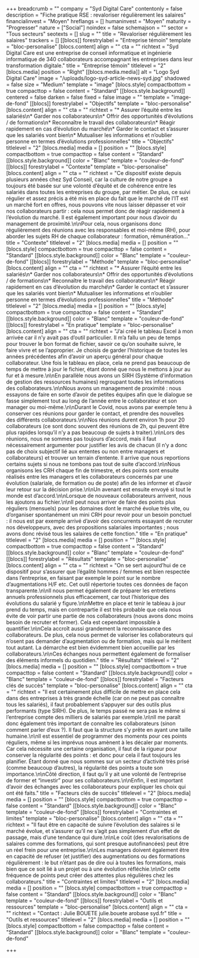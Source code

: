 +++
breadcrumb = ""
company = "Syd Digital Care"
contentonly = false
description = "Fiche pratique RSE : revaloriser régulièrement les salaires"
financialinvest = "Moyen"
hreflangs = []
humaninvest = "Moyen"
maturity = "Progresser"
nature = ["Social"]
noindex = false
schemajson = ""
sector = "Tous secteurs"
seotexts = []
slug = ""
title = "Revaloriser régulièrement les salaires"
trackers = []
[[blocs]]
forestrylabel = "Entreprise témoin"
template = "bloc-personalise"
[blocs.content]
align = ""
cta = ""
richtext = "Syd Digital Care est une entreprise de conseil informatique et ingénierie informatique de 340 collaborateurs accompagnant les entreprises dans leur transformation digitale."
title = "Entreprise témoin"
titlelevel = "2"
[blocs.media]
position = "Right"
[[blocs.media.media]]
alt = "Logo Syd Digital Care"
image = "/uploads/logo-syd-article-news-syd.jpg"
shadowed = false
size = "Medium"
template = "image"
[blocs.style]
compactbottom = true
compacttop = false
content = "Standard"
[[blocs.style.background]]
centered = false
darken = false
fixed = false
image = ""
template = "image-de-fond"
[[blocs]]
forestrylabel = "Objectifs"
template = "bloc-personalise"
[blocs.content]
align = ""
cta = ""
richtext = "* Assurer l’équité entre les salariés\n* Garder nos collaborateurs\n* Offrir des opportunités d’évolutions / de formations\n* Reconnaître le travail des collaborateurs\n* Réagir rapidement en cas d’évolution du marché\n* Garder le contact et s’assurer que les salariés vont bien\n* Mutualiser les informations et n’oublier personne en termes d’évolutions professionnelles"
title = "Objectifs"
titlelevel = "2"
[blocs.media]
media = []
position = ""
[blocs.style]
compactbottom = true
compacttop = false
content = "Standard"
[[blocs.style.background]]
color = "Blanc"
template = "couleur-de-fond"
[[blocs]]
forestrylabel = "Contexte"
template = "bloc-personalise"
[blocs.content]
align = ""
cta = ""
richtext = "Ce dispositif existe depuis plusieurs années chez Syd Conseil, car la culture de notre groupe a toujours été basée sur une volonté d’équité et de cohérence entre les salariés dans toutes les entreprises du groupe, par métier. De plus, ce suivi régulier et assez précis a été mis en place du fait que le marché de l’IT est un marché fort en offres, nous pouvons vite nous laisser dépasser et voir nos collaborateurs partir : cela nous permet donc de réagir rapidement à l’évolution du marché. Il est également important pour nous d’avoir du management de proximité.\n\nPour cela, nous organisons donc régulièrement des réunions avec les responsables et moi-même (RH), pour aborder les sujets RH de chaque collaborateur : formation, rémunération…"
title = "Contexte"
titlelevel = "2"
[blocs.media]
media = []
position = ""
[blocs.style]
compactbottom = true
compacttop = false
content = "Standard"
[[blocs.style.background]]
color = "Blanc"
template = "couleur-de-fond"
[[blocs]]
forestrylabel = "Méthode"
template = "bloc-personalise"
[blocs.content]
align = ""
cta = ""
richtext = "* Assurer l’équité entre les salariés\n* Garder nos collaborateurs\n* Offrir des opportunités d’évolutions / de formations\n* Reconnaître le travail des collaborateurs\n* Réagir rapidement en cas d’évolution du marché\n* Garder le contact et s’assurer que les salariés vont bien\n* Mutualiser les informations et n’oublier personne en termes d’évolutions professionnelles"
title = "Méthode"
titlelevel = "2"
[blocs.media]
media = []
position = ""
[blocs.style]
compactbottom = true
compacttop = false
content = "Standard"
[[blocs.style.background]]
color = "Blanc"
template = "couleur-de-fond"
[[blocs]]
forestrylabel = "En pratique"
template = "bloc-personalise"
[blocs.content]
align = ""
cta = ""
richtext = "J’ai créé le tableau Excel à mon arrivée car il n’y avait pas d’outil particulier. Il m’a fallu un peu de temps pour trouver le bon format de fichier, savoir ce qu’on souhaite suivre, le faire vivre et se l’approprier. Je choisis de garder l’historique de toutes les années précédentes afin d’avoir un aperçu général pour chaque collaborateur. Une fois le tableau en place, cela ne prend pas beaucoup de temps de mettre à jour le fichier, étant donné que nous le mettons à jour au fur et à mesure.\n\nEn parallèle nous avons un SIRH (Système d'information de gestion des ressources humaines) regroupant toutes les informations des collaborateurs.\n\nNous avons un management de proximité : nous essayons de faire en sorte d’avoir de petites équipes afin que le dialogue se fasse simplement tout au long de l’année entre le collaborateur et son manager ou moi-même.\n\nDurant le Covid, nous avons par exemple tenu à conserver ces réunions pour garder le contact, et prendre des nouvelles des différents collaborateurs.\n\nNos réunions durent environ 1h pour 20 collaborateurs (ce sont donc souvent des réunions de 2h, qui peuvent être plus rapides lorsqu’il n’y a pas beaucoup de sujets à traiter).\n\nLors des réunions, nous ne sommes pas toujours d’accord, mais il faut nécessairement argumenter pour justifier les avis de chacun (il n’y a donc pas de choix subjectif lié aux ententes ou non entre managers et collaborateurs) et trouver un terrain d’entente. Il arrive que nous reportions certains sujets si nous ne tombons pas tout de suite d’accord.\n\nNous organisons les CRH chaque fin de trimestre, et des points sont ensuite réalisés entre les managers et les collaborateurs concernés par une évolution (salariale, de formation ou de poste) afin de les informer et d’avoir leur retour sur la décision prise.\n\nUn avenant est ensuite envoyé si tout le monde est d’accord.\n\nLorsque de nouveaux collaborateurs arrivent, nous les ajoutons au fichier.\n\nIl peut nous arriver de faire des points plus réguliers (mensuels) pour les domaines dont le marché évolue très vite, ou d’organiser spontanément un mini CRH pour revoir pour un besoin ponctuel : il nous est par exemple arrivé d’avoir des concurrents essayant de recruter nos développeurs, avec des propositions salariales importantes ; nous avons donc révisé tous les salaires de cette fonction."
title = "En pratique"
titlelevel = "2"
[blocs.media]
media = []
position = ""
[blocs.style]
compactbottom = true
compacttop = false
content = "Standard"
[[blocs.style.background]]
color = "Blanc"
template = "couleur-de-fond"
[[blocs]]
forestrylabel = "Résultats"
template = "bloc-personalise"
[blocs.content]
align = ""
cta = ""
richtext = "On se sert aujourd’hui de ce dispositif pour s’assurer que l’égalité hommes / femmes est bien respectée dans l’entreprise, en faisant par exemple le point sur le nombre d’augmentations H/F etc. Cet outil répertorie toutes ces données de façon transparente.\n\nIl nous permet également de préparer les entretiens annuels professionnels plus efficacement, car tout l’historique des évolutions du salarié y figure.\n\nMettre en place et tenir le tableau à jour prend du temps, mais en contrepartie il est très probable que cela nous évite de voir partir une partie de nos collaborateurs (nous avons donc moins besoin de recruter et former). Cela est cependant impossible à quantifier.\n\nCela accroît aussi grandement la reconnaissance des collaborateurs. De plus, cela nous permet de valoriser les collaborateurs qui n’osent pas demander d’augmentation ou de formation, mais qui le méritent tout autant. La démarche est bien évidemment bien accueillie par les collaborateurs.\n\nCes échanges nous permettent également de formaliser des éléments informels du quotidien."
title = "Résultats"
titlelevel = "2"
[blocs.media]
media = []
position = ""
[blocs.style]
compactbottom = true
compacttop = false
content = "Standard"
[[blocs.style.background]]
color = "Blanc"
template = "couleur-de-fond"
[[blocs]]
forestrylabel = "Facteurs clés de succès"
template = "bloc-personalise"
[blocs.content]
align = ""
cta = ""
richtext = "Il est certainement plus difficile de mettre en place cela dans des entreprises à très grande échelle (car on ne peut pas connaître tous les salariés), il faut probablement s’appuyer sur des outils plus performants (type SIRH). De plus, le temps passé ne sera pas le même si l’entreprise compte des milliers de salariés par exemple.\n\nIl me paraît donc également très important de connaître les collaborateurs (sinon comment parler d’eux ?). Il faut que la structure s’y prête en ayant une taille humaine.\n\nIl est essentiel de programmer des moments pour ces points réguliers, même si les imprévus nous amènent à les décaler par moments. Car cela nécessite une certaine organisation, il faut de la rigueur pour conserver la régularité des points : et donc pour cela il faut toujours les planifier. Étant donné que nous sommes sur un secteur d’activité très prisé (comme beaucoup d’autres), la régularité des points a toute son importance.\n\nCôté direction, il faut qu’il y ait une volonté de l’entreprise de former et “investir” pour ses collaborateurs.\n\nEnfin, il est important d’avoir des échanges avec les collaborateurs pour expliquer les choix qui ont été faits."
title = "Facteurs clés de succès"
titlelevel = "2"
[blocs.media]
media = []
position = ""
[blocs.style]
compactbottom = true
compacttop = false
content = "Standard"
[[blocs.style.background]]
color = "Blanc"
template = "couleur-de-fond"
[[blocs]]
forestrylabel = "Contraintes et limites"
template = "bloc-personalise"
[blocs.content]
align = ""
cta = ""
richtext = "Il faut être en capacité de suivre l’évolution des salaires si le marché évolue, et s’assurer qu’il ne s’agit pas simplement d’un effet de passage, mais d’une tendance qui dure.\n\nLe coût (des revalorisations de salaires comme des formations, qui sont presque autofinancées) peut être un réel frein pour une entreprise.\n\nLes managers doivent également être en capacité de refuser (et justifier) des augmentations ou des formations régulièrement : le but n’étant pas de dire oui à toutes les formations, mais bien que ce soit lié à un projet ou à une évolution réfléchie.\n\nOr cette fréquence de points peut créer des attentes plus régulières chez les collaborateurs."
title = "Contraintes et limites"
titlelevel = "2"
[blocs.media]
media = []
position = ""
[blocs.style]
compactbottom = true
compacttop = false
content = "Standard"
[[blocs.style.background]]
color = "Blanc"
template = "couleur-de-fond"
[[blocs]]
forestrylabel = "Outils et ressources"
template = "bloc-personalise"
[blocs.content]
align = ""
cta = ""
richtext = "Contact : Julie BOUETE julie.bouete arobase syd.fr"
title = "Outils et ressources"
titlelevel = "2"
[blocs.media]
media = []
position = ""
[blocs.style]
compactbottom = false
compacttop = false
content = "Standard"
[[blocs.style.background]]
color = "Blanc"
template = "couleur-de-fond"

+++
